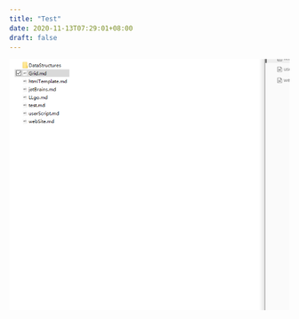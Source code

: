```yaml
---
title: "Test"
date: 2020-11-13T07:29:01+08:00
draft: false
---
```


![image-20201113073422231](test.assets/image-20201113073422231.png)